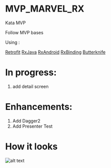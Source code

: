 # MVP_MARVEL_RX
Kata MVP

Follow MVP bases 

Using :

[Retrofit](http://square.github.io/retrofit/)
[RxJava](https://github.com/ReactiveX/RxJava)
[RxAndroid](https://github.com/ReactiveX/rxandroid)
[RxBinding](https://github.com/JakeWharton/RxBinding)
[Butterknife](http://jakewharton.github.io/butterknife/)

# In progress:
1. add detail screen

# Enhancements:
1. Add Dagger2
2. Add Presenter Test

# How it looks
![alt text](https://github.com/adsf117/MVP_MARVEL_RX/blob/master/demo_small.gif)
